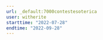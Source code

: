 ```yaml
---
url: _default:7000contestesoterica
user: witherite
starttime: "2022-07-28"
endtime: "2022-09-28"
---
```

<reserve />